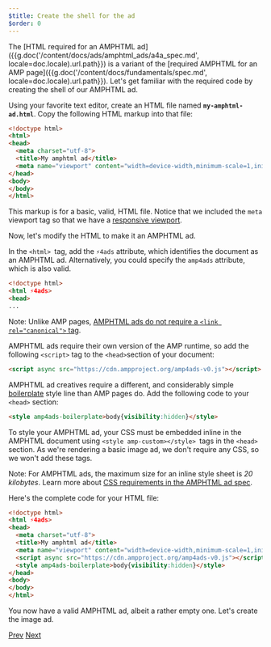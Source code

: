 ```yaml
---
$title: Create the shell for the ad
$order: 0
---
```


The [HTML required for an AMPHTML ad]({{g.doc('/content/docs/ads/amphtml_ads/a4a_spec.md', locale=doc.locale).url.path}}) is a variant of the [required AMPHTML for an AMP page]({{g.doc('/content/docs/fundamentals/spec.md', locale=doc.locale).url.path}}). Let's get familiar with the required code by creating the shell of our AMPHTML ad.

Using your favorite text editor, create an HTML file named **`my-amphtml-ad.html`**. Copy the following HTML markup into that file:

```html
<!doctype html>
<html>
<head>
  <meta charset="utf-8">
  <title>My amphtml ad</title>
  <meta name="viewport" content="width=device-width,minimum-scale=1,initial-scale=1">
</head>
<body>
</body>
</html>
```

This markup is for a basic, valid, HTML file.  Notice that we included the `meta` viewport tag so that we have a [responsive viewport](/docs/design/responsive/responsive_design.html#controlling-the-viewport).

Now, let's modify the HTML to make it an AMPHTML ad.

In the `<html> `tag,  add the  `⚡4ads` attribute, which identifies the document as an AMPHTML ad.  Alternatively, you could specify the `amp4ads` attribute, which is also valid.


```html hl_lines="2"
<!doctype html>
<html ⚡4ads>
<head>
...
```

Note: Unlike AMP pages, [AMPHTML ads do not require a `<link rel="canonical">` tag](/docs/ads/a4a_spec.html#amphtml-ad-format-rules).

AMPHTML ads require their own version of the AMP runtime, so add the following `<script>` tag to the `<head>`section of your document:

```html hl_lines="1"
<script async src="https://cdn.ampproject.org/amp4ads-v0.js"></script>
```

AMPHTML ad creatives require a different, and considerably simple [boilerplate](/docs/ads/a4a_spec.html#boilerplate) style line than AMP pages do. Add the following code to your `<head>` section:

```html hl_lines="1"
<style amp4ads-boilerplate>body{visibility:hidden}</style>
```

To style your AMPHTML ad, your CSS must be embedded inline in the AMPHTML document using `<style amp-custom></style> `tags in the `<head>` section. As we're rendering a basic image ad, we don't require any CSS, so we won't add these tags.

Note: For AMPHTML ads, the maximum size for an inline style sheet is *20 kilobytes*. Learn more about [CSS requirements in the AMPHTML ad spec](/docs/ads/a4a_spec.html#css).

Here's the complete code for your HTML file:

```html
<!doctype html>
<html ⚡4ads>
<head>
  <meta charset="utf-8">
  <title>My amphtml ad</title>
  <meta name="viewport" content="width=device-width,minimum-scale=1,initial-scale=1">
  <script async src="https://cdn.ampproject.org/amp4ads-v0.js"></script>
  <style amp4ads-boilerplate>body{visibility:hidden}</style>
</head>
<body>
</body>
</html>
```

You now have a valid AMPHTML ad, albeit a rather empty one. Let's create the image ad.

<div class="prev-next-buttons">
  <a class="button prev-button" href="{{g.doc('/content/docs/ads/amphtml_ads/create_amphtml_ad.md', locale=doc.locale).url.path}}"><span class="arrow-prev">Prev</span></a>
  <a class="button next-button" href="{{g.doc('/content/docs/ads/amphtml_ads/create_amphtml_ad/image_ad.md', locale=doc.locale).url.path}}"><span class="arrow-next">Next</span></a>
</div>
